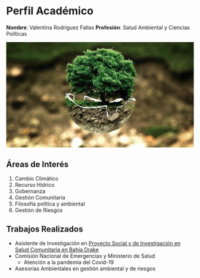 # Perfil Académico

**Nombre**: Valentina Rodríguez Fallas
**Profesión**: Salud Ambiental y Ciencias Políticas

![](https://github.com/Valenrofa/Perfil_Academico/blob/main/imagen-principal-sistema-de-gestion-ambiental.jpg)

## Áreas de Interés
1. Cambio Climático
2. Recurso Hídrico
3. Gobernanza
4. Gestión Comunitaria
5. Filosofía política y ambiental
6. Gestión de Riesgos

## Trabajos Realizados
- Asistente de Investigación en [Proyecto Social y de Investigación en Salud Comunitaria en Bahía Drake](http://www.estadistica.ucr.ac.cr/index.php/es/actividades/modelos-de-salud)
- Comisión Nacional de Emergencias y Ministerio de Salud 
    * Atención a la pandemia del Covid-19
- Asesorías Ambientales en gestión ambiental y de riesgos

